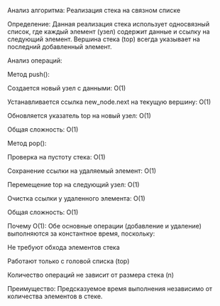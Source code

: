 Анализ алгоритма: Реализация стека на связном списке

Определение:
Данная реализация стека использует односвязный список, где каждый элемент (узел) содержит данные и ссылку на следующий элемент. Вершина стека (top) всегда указывает на последний добавленный элемент.

Анализ операций:

Метод push():

Создается новый узел с данными: O(1)

Устанавливается ссылка new_node.next на текущую вершину: O(1)

Обновляется указатель top на новый узел: O(1)

Общая сложность: O(1)

Метод pop():

Проверка на пустоту стека: O(1)

Сохранение ссылки на удаляемый элемент: O(1)

Перемещение top на следующий узел: O(1)

Очистка ссылки у удаленного элемента: O(1)

Общая сложность: O(1)

Почему O(1):
Обе основные операции (добавление и удаление) выполняются за константное время, поскольку:

Не требуют обхода элементов стека

Работают только с головой списка (top)

Количество операций не зависит от размера стека (n)

Преимущество: Предсказуемое время выполнения независимо от количества элементов в стеке.

